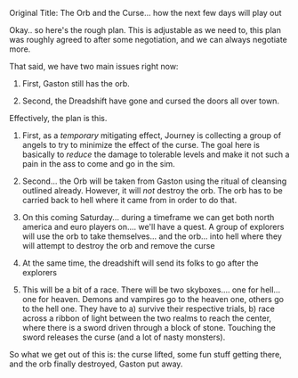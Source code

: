 ﻿Original Title: The Orb and the Curse... how the next few days will play out


Okay.. so here's the rough plan. This is adjustable as we need to, this plan was roughly agreed to after some negotiation, and we can always negotiate more.  


That said, we have two main issues right now:


1) First, Gaston still has the orb.


2) Second, the Dreadshift have gone and cursed the doors all over town.


Effectively, the plan is this.  


1) First, as a _temporary_ mitigating effect, Journey is collecting a group of angels to try to minimize the effect of the curse.  The goal here is basically to _reduce_ the damage to tolerable levels and make it not such a pain in the ass to come and go in the sim.


2) Second... the Orb will be taken from Gaston using the ritual of cleansing outlined already. However, it will _not_ destroy the orb.  The orb has to be carried back to hell where it came from in order to do that.


3) On this coming Saturday... during a timeframe we can get both north america and euro players on.... we'll have a quest.  A group of explorers will use the orb to take themselves... and the orb... into hell where they will attempt to destroy the orb and remove the curse


4) At the same time, the dreadshift will send its folks to go after the explorers


5) This will be a bit of a race. There will be two skyboxes.... one for hell... one for heaven.  Demons and vampires go to the heaven one, others go to the hell one.   They have to a) survive their respective trials, b) race across a ribbon of light between the two realms to reach the center, where there is a sword driven through a block of stone.  Touching the sword releases the curse (and a lot of nasty monsters).


So what we get out of this is: the curse lifted, some fun stuff getting there, and the orb finally destroyed, Gaston put away.